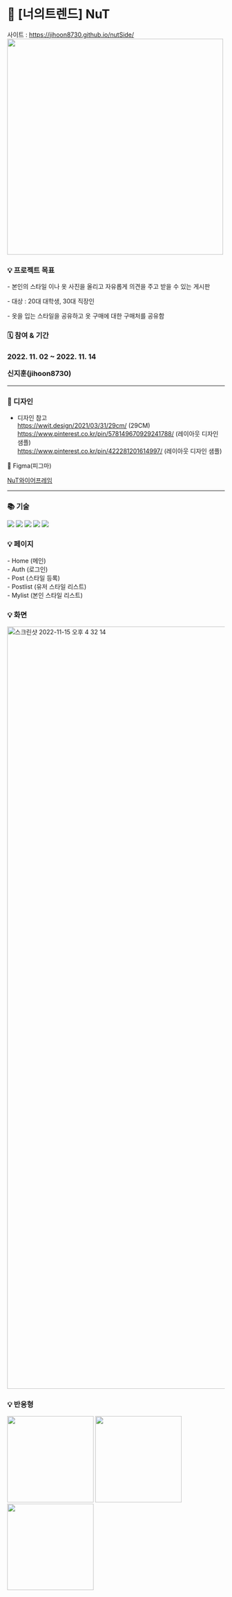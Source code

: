 <h1>🧢 [너의트렌드] NuT</h1>

사이트 : https://jihoon8730.github.io/nutSide/
<img src="https://user-images.githubusercontent.com/88140865/201859216-4a5e8220-0043-40cd-b612-fc831a86e294.png" width="500px" />

<h3>💡 프로젝트 목표</h3>

<p> - 본인의 스타일 이나 옷 사진을 올리고 자유롭게 의견을 주고 받을 수 있는 게시판</p>
<p> - 대상 : 20대 대학생, 30대 직장인</p>
<p> - 옷을 입는 스타일을 공유하고 옷 구매에 대한 구매처를 공유함</p>

<h3>🗓 참여 & 기간<h3>

<p>2022. 11. 02 ~ 2022. 11. 14</p>
<p>신지훈(jihoon8730)</p>

<hr />

<h3>🌈 디자인</h3>

- 디자인 참고<br />
  https://wwit.design/2021/03/31/29cm/ (29CM)<br />
  https://www.pinterest.co.kr/pin/578149670929241788/ (레이아웃 디자인 샘플)<br />
  https://www.pinterest.co.kr/pin/422281201614997/ (레이아웃 디자인 샘플)

🌈 Figma(피그마)

[NuT와이어프레임](https://www.figma.com/file/G99c5ynwPsde6v10PLoZbV/NuT-%EC%99%80%EC%9D%B4%EC%96%B4%ED%94%84%EB%A0%88%EC%9E%84?node-id=0%3A1&t=R7FfDkpq1mCjV7Y7-1)

<hr />

<h3>📚 기술 </h3>
<div>
  <img src="https://img.shields.io/badge/HTML5-red?style=for-the-badge&logo=HTML5&logoColor=white">
  <img src="https://img.shields.io/badge/Sass-pink?style=for-the-badge&logo=Sass&logoColor=white">
  <img src="https://img.shields.io/badge/Javascript-yellow?style=for-the-badge&logo=Javascript&logoColor=white">
  <img src="https://img.shields.io/badge/React-skyblue?style=for-the-badge&logo=React&logoColor=white">
  <img src="https://img.shields.io/badge/Firebase-orange?style=for-the-badge&logo=Firebase&logoColor=white">
</div>

<h3>💡 페이지</h3>
- Home (메인) <br />
- Auth (로그인) <br />
- Post (스타일 등록) <br />
- Postlist (유저 스타일 리스트) <br />
- Mylist (본인 스타일 리스트)

<h3>💡 화면 </h3>
<img width="1765" alt="스크린샷 2022-11-15 오후 4 32 14" src="https://user-images.githubusercontent.com/88140865/201857597-3ae45f43-d285-4a3b-bccd-f9db28b439b3.png">
<h3>💡 반응형 </h3>
<div>
  <img src="https://user-images.githubusercontent.com/88140865/201858290-1680d4f4-c516-4aab-8c3b-f69fe625d6f8.png" width="200px" />
  <img src="https://user-images.githubusercontent.com/88140865/201858356-fb956e68-a3dd-4033-9520-5c74789d6638.png" width="200px" />
  <img src="https://user-images.githubusercontent.com/88140865/201858370-18b80d17-baf5-45ca-bc55-3e97c6fea1e7.png" width="200px" />
</div>
